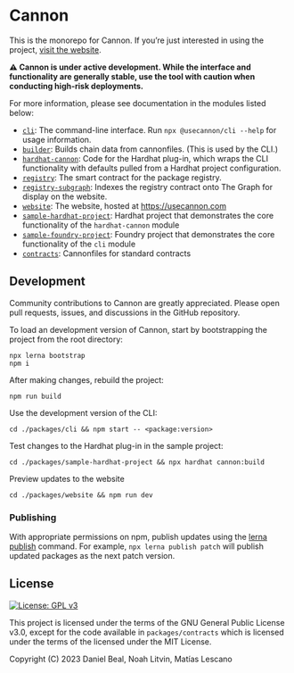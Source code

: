 # Cannon

This is the monorepo for Cannon. If you’re just interested in using the project, [visit the website](https://usecannon.com).

**⚠️ Cannon is under active development. While the interface and functionality are generally stable, use the tool with caution when conducting high-risk deployments.**

For more information, please see documentation in the modules listed below:

- [`cli`](packages/cli): The command-line interface. Run `npx @usecannon/cli --help` for usage information.
- [`builder`](packages/builder): Builds chain data from cannonfiles. (This is used by the CLI.)
- [`hardhat-cannon`](packages/hardhat-cannon): Code for the Hardhat plug-in, which wraps the CLI functionality with defaults pulled from a Hardhat project configuration.
- [`registry`](packages/registry): The smart contract for the package registry.
- [`registry-subgraph`](packages/registry-subgraph): Indexes the registry contract onto The Graph for display on the website.
- [`website`](packages/website): The website, hosted at https://usecannon.com
- [`sample-hardhat-project`](packages/sample-hardhat-project): Hardhat project that demonstrates the core functionality of the `hardhat-cannon` module
- [`sample-foundry-project`](packages/sample-hardhat-project): Foundry project that demonstrates the core functionality of the `cli` module
- [`contracts`](packages/contracts): Cannonfiles for standard contracts

## Development

Community contributions to Cannon are greatly appreciated. Please open pull requests, issues, and discussions in the GitHub repository.

To load an development version of Cannon, start by bootstrapping the project from the root directory:

```
npx lerna bootstrap
npm i
```

After making changes, rebuild the project:

```
npm run build
```

Use the development version of the CLI:

```
cd ./packages/cli && npm start -- <package:version>
```

Test changes to the Hardhat plug-in in the sample project:

```
cd ./packages/sample-hardhat-project && npx hardhat cannon:build
```

Preview updates to the website

```
cd ./packages/website && npm run dev
```

### Publishing

With appropriate permissions on npm, publish updates using the [lerna publish](https://github.com/lerna/lerna/tree/main/commands/publish) command. For example, `npx lerna publish patch` will publish updated packages as the next patch version.

## License

[![License: GPL v3](https://img.shields.io/badge/License-GPLv3-blue.svg)](https://www.gnu.org/licenses/gpl-3.0)

This project is licensed under the terms of the GNU General Public License v3.0, except for the code available in `packages/contracts` which is licensed under the terms of the licensed under the MIT License.

Copyright (C) 2023 Daniel Beal, Noah Litvin, Matías Lescano
